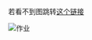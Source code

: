 
若看不到图跳转[这个链接](https://gitee.com/pengqiang666/jekyll-resume/tree/master/img)

![作业](https://gitee.com/pengqiang666/jekyll-resume/raw/master/img/%E5%89%8D%E7%AB%AF%E7%AC%AC%E4%BA%8C%E5%A4%A7%E9%A2%98%E7%AC%AC%E4%BA%94%E5%B0%8F%E9%A2%98.png)
